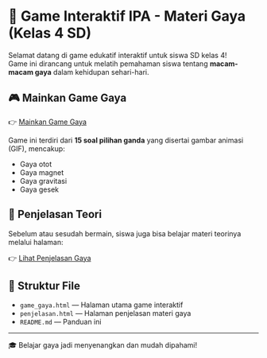 # 🧲 Game Interaktif IPA - Materi Gaya (Kelas 4 SD)

Selamat datang di game edukatif interaktif untuk siswa SD kelas 4!  
Game ini dirancang untuk melatih pemahaman siswa tentang **macam-macam gaya** dalam kehidupan sehari-hari.

## 🎮 Mainkan Game Gaya

👉 [Mainkan Game Gaya](game_gaya.html)

Game ini terdiri dari **15 soal pilihan ganda** yang disertai gambar animasi (GIF), mencakup:
- Gaya otot
- Gaya magnet
- Gaya gravitasi
- Gaya gesek

## 📘 Penjelasan Teori

Sebelum atau sesudah bermain, siswa juga bisa belajar materi teorinya melalui halaman:

👉 [Lihat Penjelasan Gaya](penjelasan.html)

## 📁 Struktur File

- `game_gaya.html` — Halaman utama game interaktif
- `penjelasan.html` — Halaman penjelasan materi gaya
- `README.md` — Panduan ini
---

🎓 Belajar gaya jadi menyenangkan dan mudah dipahami!  
